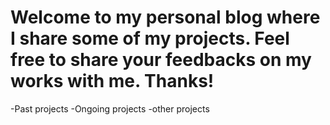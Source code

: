 # Welcome to my personal blog where I share some of my projects. Feel free to share your feedbacks on my works with me. Thanks!

-Past projects
-Ongoing projects
-other projects
